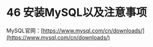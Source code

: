 # 46 安装MySQL以及注意事项

MySQL官网：[https://www.mysql.com/cn/downloads/](https://www.mysql.com/cn/downloads/)

